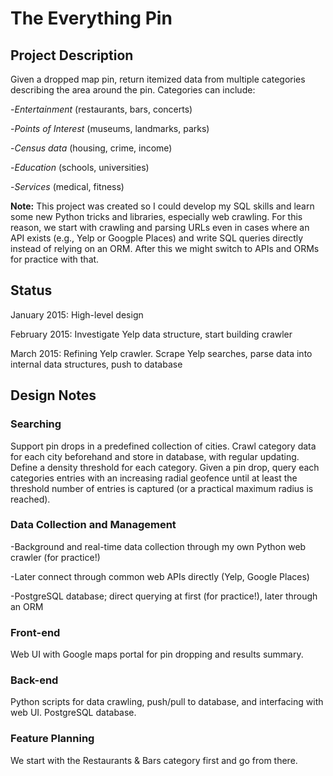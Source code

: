 # The Everything Pin

## Project Description

Given a dropped map pin, return itemized data from multiple categories describing the area around the pin. Categories can include:

-*Entertainment* (restaurants, bars, concerts)

-*Points of Interest* (museums, landmarks, parks)

-*Census data* (housing, crime, income)

-*Education* (schools, universities)

-*Services* (medical, fitness)

**Note:** This project was created so I could develop my SQL skills and learn some new Python tricks and libraries, especially web crawling. For this reason, we start with crawling and parsing URLs even in cases where an API exists (e.g., Yelp or Googple Places) and write SQL queries directly instead of relying on an ORM. After this we might switch to APIs and ORMs for practice with that.

## Status

January 2015: High-level design

February 2015: Investigate Yelp data structure, start building crawler

March 2015: Refining Yelp crawler. Scrape Yelp searches, parse data into internal data structures, push to database

## Design Notes

### Searching

Support pin drops in a predefined collection of cities. Crawl category data for each city beforehand and store in database, with regular updating. Define a density threshold for each category. Given a pin drop, query each categories entries with an increasing radial geofence until at least the threshold number of entries is captured (or a practical maximum radius is reached).

### Data Collection and Management

-Background and real-time data collection through my own Python web crawler (for practice!)

-Later connect through common web APIs directly (Yelp, Google Places)

-PostgreSQL database; direct querying at first (for practice!), later through an ORM

### Front-end
Web UI with Google maps portal for pin dropping and results summary.

### Back-end
Python scripts for data crawling, push/pull to database, and interfacing with web UI. PostgreSQL database.

### Feature Planning

We start with the Restaurants & Bars category first and go from there.
